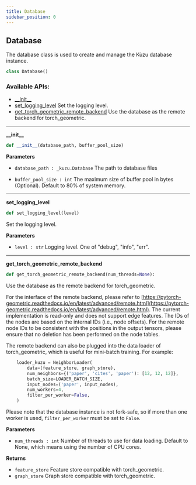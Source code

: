 ```yaml
---
title: Database
sidebar_position: 0
---
```


<a id="database.Database"></a>

## Database
The database class is used to create and manage the Kùzu database instance.

```python
class Database()
```

### Available APIs:
* [\_\_init\_\_](#database.Database.__init__)
* [set\_logging\_level](#database.Database.set_logging_level) Set the logging level.
* [get\_torch\_geometric\_remote\_backend](#database.Database.get_torch_geometric_remote_backend) Use the database as the remote backend for torch_geometric. 

----

<a id="database.Database.__init__"></a>

**\_\_init\_\_**

```python
def __init__(database_path, buffer_pool_size)
```

**Parameters**
- `database_path : _kuzu.Database` The path to database files

- `buffer_pool_size : int` The maximum size of buffer pool in bytes (Optional). Default to 80% of system memory.

-------

<a id="database.Database.set_logging_level"></a>

**set\_logging\_level**

```python
def set_logging_level(level)
```

Set the logging level.

**Parameters**
- `level : str` Logging level. One of "debug", "info", "err".

-------

<a id="database.Database.get_torch_geometric_remote_backend"></a>

**get\_torch\_geometric\_remote\_backend**

```python
def get_torch_geometric_remote_backend(num_threads=None):
```

Use the database as the remote backend for torch_geometric. 

For the interface of the remote backend, please refer to 
[https://pytorch-geometric.readthedocs.io/en/latest/advanced/remote.html](https://pytorch-geometric.readthedocs.io/en/latest/advanced/remote.html).
The current implementation is read-only and does not support edge features. The IDs of the nodes are based on the internal IDs (i.e., node offsets). For the remote node IDs to be consistent with the positions in the output tensors, please ensure that no deletion has been performed on the node tables. 

The remote backend can also be plugged into the data loader of torch_geometric, which is useful for mini-batch training. For example:

```python
    loader_kuzu = NeighborLoader(
        data=(feature_store, graph_store),
        num_neighbors={('paper', 'cites', 'paper'): [12, 12, 12]},
        batch_size=LOADER_BATCH_SIZE,
        input_nodes=('paper', input_nodes),
        num_workers=4,
        filter_per_worker=False,
    )
```
        
Please note that the database instance is not fork-safe, so if more than one worker is used, `filter_per_worker` must be set to `False`.

**Parameters**
- `num_threads : int` Number of threads to use for data loading. Default to None, which means using the number of CPU cores.

**Returns**
- `feature_store` Feature store compatible with torch_geometric.
- `graph_store` Graph store compatible with torch_geometric.

